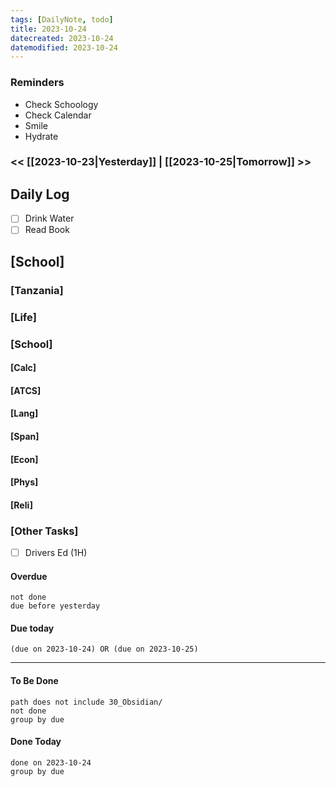 ```yaml
---
tags: [DailyNote, todo]
title: 2023-10-24
datecreated: 2023-10-24
datemodified: 2023-10-24
---
```


### Reminders
- Check Schoology
- Check Calendar
- Smile
- Hydrate

### << [[2023-10-23|Yesterday]] | [[2023-10-25|Tomorrow]] >>

## Daily Log

- [ ] Drink Water
- [ ] Read Book

## [School]

### [Tanzania]

### [Life]

### [School]

#### [Calc]

#### [ATCS]

#### [Lang]

#### [Span]

#### [Econ]

#### [Phys]

#### [Reli]


### [Other Tasks]

- [ ] Drivers Ed (1H)

#### Overdue
```tasks
not done
due before yesterday
```
#### Due today

```tasks
(due on 2023-10-24) OR (due on 2023-10-25) 

```
---
#### To Be Done

```tasks
path does not include 30_Obsidian/
not done
group by due
```

#### Done Today

```tasks
done on 2023-10-24
group by due
```
